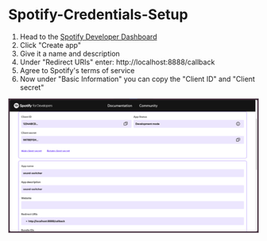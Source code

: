 # Spotify-Credentials-Setup

1. Head to the [Spotify Developer Dashboard](https://developer.spotify.com/dashboard)
2. Click "Create app"
3. Give it a name and description
4. Under "Redirect URIs" enter: http://localhost:8888/callback
5. Agree to Spotify's terms of service
6. Now under "Basic Information" you can copy the "Client ID" and "Client secret"

![alt text](assets/screenshots/spotify-credentials-setup.png)
